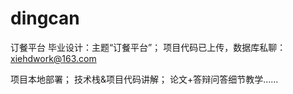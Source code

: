 # dingcan
订餐平台
毕业设计：主题“订餐平台”；
项目代码已上传，数据库私聊：xiehdwork@163.com

项目本地部署；
技术栈&项目代码讲解；
论文+答辩问答细节教学......
